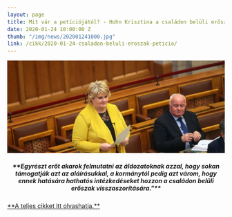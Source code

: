 ```yaml
---
layout: page
title: Mit vár a petíciójától? - Hohn Krisztina a családon belüli erőszakról
date: 2020-01-24 10:00:00 Z
thumb: "/img/news/202001241000.jpg"
link: /cikk/2020-01-24-csaladon-beluli-eroszak-peticio/
---
```

<img src="/img/news/202001241000_temp.jpg" alt="Hohn Krisztina" style="max-width: 100%;">
<h5 style="text-align: center;">**Egyrészt erőt akarok felmutatni az áldozatoknak azzal, hogy sokan támogatják azt az aláírásukkal, a kormánytól pedig azt várom, hogy ennek hatására hathatós intézkedéseket hozzon a családon belüli erőszak visszaszorítására."**</h5>
<a href="https://alfahir.hu/2020/01/23/hohn_krisztina_csaladon_beluli_eroszak_kapcsolati_eroszak_lmp_isztambuli_egyezmeny?page=1%2C0%2C0&fbclid=IwAR07WD6ufTDD2FZavOu0scG1iZ816j6MljgxG7dEiqw1NkGJjm3mss8O_bI">**A teljes cikket itt olvashatja.**</a>

